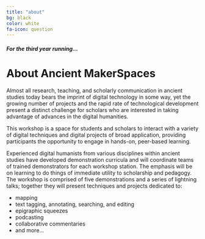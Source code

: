 ```yaml
---
title: "about"
bg: black
color: white
fa-icon: question
---
```


#### *For the third year running...*

# About Ancient MakerSpaces

<p class="content">Almost all research, teaching, and scholarly communication in ancient studies today bears the imprint of digital technology in some way, yet the growing number of projects and the rapid rate of technological development present a distinct challenge for scholars who are interested in taking advantage of advances in the digital humanities.</p>

<p class="content">This workshop is a space for students and scholars to interact with a variety of digital techniques and digital projects of broad application, providing participants the opportunity to engage in hands-on, peer-based learning.</p>

<p class="content">Experienced digital humanists from various disciplines within ancient studies have developed demonstration curricula and will coordinate teams of trained demonstrators for each workshop station. The emphasis will be on learning to do things of immediate utility to scholarship and pedagogy. The workshop is comprised of five demonstrations and a series of lightning talks; together they will present techniques and projects dedicated to:</p>

- mapping
- text tagging, annotating, searching, and editing    
- epigraphic squeezes
- podcasting
- collaborative commentaries
- and more...
